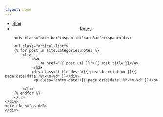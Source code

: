 ```yaml
---
layout: home
---
```


<div class="index-content notes">
    <div class="section">
        <ul class="artical-cate">
            <li><a href="/"><span>Blog</span></a></li>
            <li class="on" style="text-align:center"><a href="/Notes"><span>Notes</span></a></li>
<!--             <li style="text-align:right"><a href="/Stories"><span>Stories</span></a></li> -->
        </ul>

        <div class="cate-bar"><span id="cateBar"></span></div>

        <ul class="artical-list">
        {% for post in site.categories.notes %}
            <li>
                <h2>
                    <a href="{{ post.url }}">{{ post.title }}</a>
                </h2>
                <div class="title-desc">{{ post.description }}{{ page.date|date:"%Y-%m-%d" }}</div>
                 <p class="entry-date">{{ page.date|date:"%Y-%m-%d" }}</p>

            </li>
        {% endfor %}
        </ul>
    </div>
    <div class="aside">
    </div>
</div>


